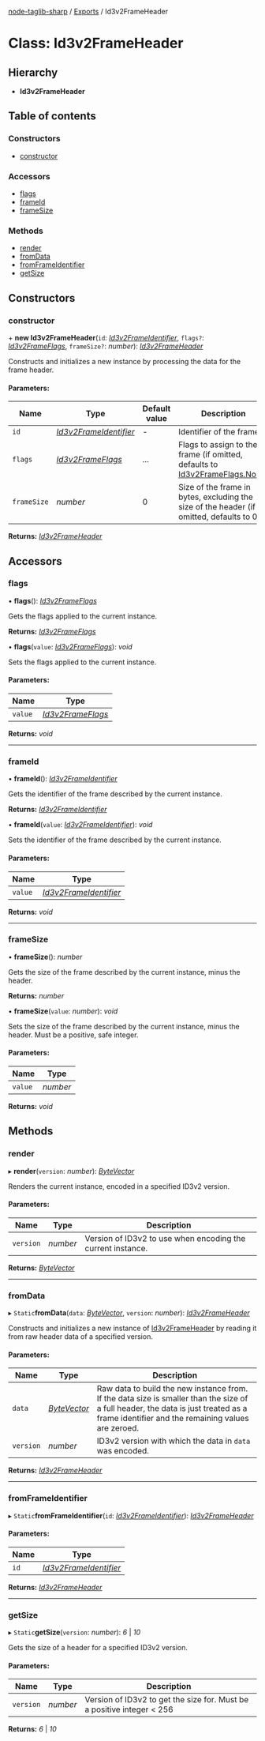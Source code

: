 [node-taglib-sharp](../README.md) / [Exports](../modules.md) / Id3v2FrameHeader

# Class: Id3v2FrameHeader

## Hierarchy

* **Id3v2FrameHeader**

## Table of contents

### Constructors

- [constructor](id3v2frameheader.md#constructor)

### Accessors

- [flags](id3v2frameheader.md#flags)
- [frameId](id3v2frameheader.md#frameid)
- [frameSize](id3v2frameheader.md#framesize)

### Methods

- [render](id3v2frameheader.md#render)
- [fromData](id3v2frameheader.md#fromdata)
- [fromFrameIdentifier](id3v2frameheader.md#fromframeidentifier)
- [getSize](id3v2frameheader.md#getsize)

## Constructors

### constructor

\+ **new Id3v2FrameHeader**(`id`: [*Id3v2FrameIdentifier*](id3v2frameidentifier.md), `flags?`: [*Id3v2FrameFlags*](../enums/id3v2frameflags.md), `frameSize?`: *number*): [*Id3v2FrameHeader*](id3v2frameheader.md)

Constructs and initializes a new instance by processing the data for the frame header.

#### Parameters:

Name | Type | Default value | Description |
------ | ------ | ------ | ------ |
`id` | [*Id3v2FrameIdentifier*](id3v2frameidentifier.md) | - | Identifier of the frame   |
`flags` | [*Id3v2FrameFlags*](../enums/id3v2frameflags.md) | ... | Flags to assign to the frame (if omitted, defaults to     [Id3v2FrameFlags.None](../enums/id3v2frameflags.md#none))   |
`frameSize` | *number* | 0 | Size of the frame in bytes, excluding the size of the header (if omitted,     defaults to 0)    |

**Returns:** [*Id3v2FrameHeader*](id3v2frameheader.md)

## Accessors

### flags

• **flags**(): [*Id3v2FrameFlags*](../enums/id3v2frameflags.md)

Gets the flags applied to the current instance.

**Returns:** [*Id3v2FrameFlags*](../enums/id3v2frameflags.md)

• **flags**(`value`: [*Id3v2FrameFlags*](../enums/id3v2frameflags.md)): *void*

Sets the flags applied to the current instance.

#### Parameters:

Name | Type |
------ | ------ |
`value` | [*Id3v2FrameFlags*](../enums/id3v2frameflags.md) |

**Returns:** *void*

___

### frameId

• **frameId**(): [*Id3v2FrameIdentifier*](id3v2frameidentifier.md)

Gets the identifier of the frame described by the current instance.

**Returns:** [*Id3v2FrameIdentifier*](id3v2frameidentifier.md)

• **frameId**(`value`: [*Id3v2FrameIdentifier*](id3v2frameidentifier.md)): *void*

Sets the identifier of the frame described by the current instance.

#### Parameters:

Name | Type |
------ | ------ |
`value` | [*Id3v2FrameIdentifier*](id3v2frameidentifier.md) |

**Returns:** *void*

___

### frameSize

• **frameSize**(): *number*

Gets the size of the frame described by the current instance, minus the header.

**Returns:** *number*

• **frameSize**(`value`: *number*): *void*

Sets the size of the frame described by the current instance, minus the header.
Must be a positive, safe integer.

#### Parameters:

Name | Type |
------ | ------ |
`value` | *number* |

**Returns:** *void*

## Methods

### render

▸ **render**(`version`: *number*): [*ByteVector*](bytevector.md)

Renders the current instance, encoded in a specified ID3v2 version.

#### Parameters:

Name | Type | Description |
------ | ------ | ------ |
`version` | *number* | Version of ID3v2 to use when encoding the current instance.    |

**Returns:** [*ByteVector*](bytevector.md)

___

### fromData

▸ `Static`**fromData**(`data`: [*ByteVector*](bytevector.md), `version`: *number*): [*Id3v2FrameHeader*](id3v2frameheader.md)

Constructs and initializes a new instance of [Id3v2FrameHeader](id3v2frameheader.md) by reading it from raw
header data of a specified version.

#### Parameters:

Name | Type | Description |
------ | ------ | ------ |
`data` | [*ByteVector*](bytevector.md) | Raw data to build the new instance from.     If the data size is smaller than the size of a full header, the data is just treated as     a frame identifier and the remaining values are zeroed.   |
`version` | *number* | ID3v2 version with which the data in `data` was encoded.    |

**Returns:** [*Id3v2FrameHeader*](id3v2frameheader.md)

___

### fromFrameIdentifier

▸ `Static`**fromFrameIdentifier**(`id`: [*Id3v2FrameIdentifier*](id3v2frameidentifier.md)): [*Id3v2FrameHeader*](id3v2frameheader.md)

#### Parameters:

Name | Type |
------ | ------ |
`id` | [*Id3v2FrameIdentifier*](id3v2frameidentifier.md) |

**Returns:** [*Id3v2FrameHeader*](id3v2frameheader.md)

___

### getSize

▸ `Static`**getSize**(`version`: *number*): *6* \| *10*

Gets the size of a header for a specified ID3v2 version.

#### Parameters:

Name | Type | Description |
------ | ------ | ------ |
`version` | *number* | Version of ID3v2 to get the size for. Must be a positive integer < 256    |

**Returns:** *6* \| *10*
